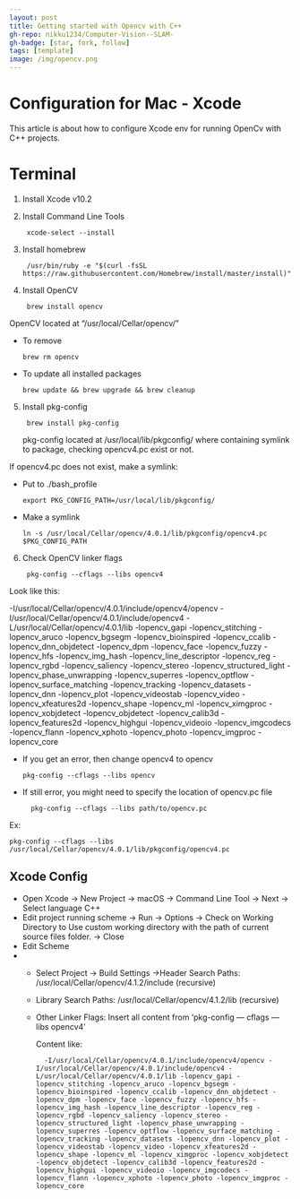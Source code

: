 ```yaml
---
layout: post
title: Getting started with Opencv with C++
gh-repo: nikku1234/Computer-Vision--SLAM-
gh-badge: [star, fork, follow]
tags: [template]
image: /img/opencv.png
---
```


# Configuration for Mac - Xcode

This article is about how to configure Xcode env for running OpenCv with C++ projects.



# Terminal

1. Install Xcode v10.2

2. Install Command Line Tools

		xcode-select --install

3. Install homebrew

		/usr/bin/ruby -e "$(curl -fsSL https://raw.githubusercontent.com/Homebrew/install/master/install)"

4. Install OpenCV

		brew install opencv
OpenCV located at “/usr/local/Cellar/opencv/”

-   To remove

		brew rm opencv

-   To update all installed packages

		brew update && brew upgrade && brew cleanup

5. Install pkg-config

		brew install pkg-config
	pkg-config located at /usr/local/lib/pkgconfig/ where containing symlink to package, checking opencv4.pc exist or not.

If opencv4.pc does not exist, make a symlink:

-   Put to ./bash_profile

		export PKG_CONFIG_PATH=/usr/local/lib/pkgconfig/

-   Make a symlink

		ln -s /usr/local/Cellar/opencv/4.0.1/lib/pkgconfig/opencv4.pc $PKG_CONFIG_PATH

6. Check OpenCV linker flags

		pkg-config --cflags --libs opencv4

Look like this:

-I/usr/local/Cellar/opencv/4.0.1/include/opencv4/opencv -I/usr/local/Cellar/opencv/4.0.1/include/opencv4 -L/usr/local/Cellar/opencv/4.0.1/lib -lopencv_gapi -lopencv_stitching -lopencv_aruco -lopencv_bgsegm -lopencv_bioinspired -lopencv_ccalib -lopencv_dnn_objdetect -lopencv_dpm -lopencv_face -lopencv_fuzzy -lopencv_hfs -lopencv_img_hash -lopencv_line_descriptor -lopencv_reg -lopencv_rgbd -lopencv_saliency -lopencv_stereo -lopencv_structured_light -lopencv_phase_unwrapping -lopencv_superres -lopencv_optflow -lopencv_surface_matching -lopencv_tracking -lopencv_datasets -lopencv_dnn -lopencv_plot -lopencv_videostab -lopencv_video -lopencv_xfeatures2d -lopencv_shape -lopencv_ml -lopencv_ximgproc -lopencv_xobjdetect -lopencv_objdetect -lopencv_calib3d -lopencv_features2d -lopencv_highgui -lopencv_videoio -lopencv_imgcodecs -lopencv_flann -lopencv_xphoto -lopencv_photo -lopencv_imgproc -lopencv_core

-   If you get an error, then change opencv4 to opencv

		pkg-config --cflags --libs opencv

- If still error, you might need to specify the location of opencv.pc file

		pkg-config --cflags --libs path/to/opencv.pc

Ex:

	pkg-config --cflags --libs /usr/local/Cellar/opencv/4.0.1/lib/pkgconfig/opencv4.pc
## Xcode Config

-   Open Xcode -> New Project -> macOS -> Command Line Tool -> Next -> Select language C++
-  Edit project running scheme -> Run -> Options -> Check on Working Directory to Use custom working directory with the path of current source files folder. -> Close
- Edit Scheme
- -   Select Project -> Build Settings ->Header Search Paths: 			/usr/local/Cellar/opencv/4.1.2/include (recursive)
	-  Library Search Paths: /usr/local/Cellar/opencv/4.1.2/lib (recursive)
	- Other Linker Flags: Insert all content from ‘pkg-config — cflags — libs opencv4’

		Content like:

			-I/usr/local/Cellar/opencv/4.0.1/include/opencv4/opencv -I/usr/local/Cellar/opencv/4.0.1/include/opencv4 -L/usr/local/Cellar/opencv/4.0.1/lib -lopencv_gapi -lopencv_stitching -lopencv_aruco -lopencv_bgsegm -lopencv_bioinspired -lopencv_ccalib -lopencv_dnn_objdetect -lopencv_dpm -lopencv_face -lopencv_fuzzy -lopencv_hfs -lopencv_img_hash -lopencv_line_descriptor -lopencv_reg -lopencv_rgbd -lopencv_saliency -lopencv_stereo -lopencv_structured_light -lopencv_phase_unwrapping -lopencv_superres -lopencv_optflow -lopencv_surface_matching -lopencv_tracking -lopencv_datasets -lopencv_dnn -lopencv_plot -lopencv_videostab -lopencv_video -lopencv_xfeatures2d -lopencv_shape -lopencv_ml -lopencv_ximgproc -lopencv_xobjdetect -lopencv_objdetect -lopencv_calib3d -lopencv_features2d -lopencv_highgui -lopencv_videoio -lopencv_imgcodecs -lopencv_flann -lopencv_xphoto -lopencv_photo -lopencv_imgproc -lopencv_core
